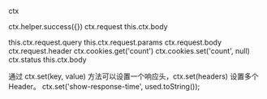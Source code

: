ctx

ctx.helper.success({})
ctx.request
this.ctx.body

this.ctx.request.query
this.ctx.request.params
ctx.request.body
ctx.request.header
ctx.cookies.get('count')
ctx.cookies.set('count', null)
ctx.status
this.ctx.body

通过 ctx.set(key, value) 方法可以设置一个响应头，ctx.set(headers) 设置多个 Header。
ctx.set('show-response-time', used.toString());

